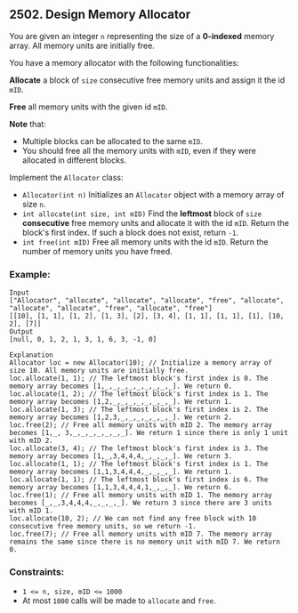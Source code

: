 ## 2502. Design Memory Allocator

You are given an integer ```n``` representing the size of a **0-indexed** memory array. All memory units are initially free.

You have a memory allocator with the following functionalities:

**Allocate** a block of ```size``` consecutive free memory units and assign it the id ```mID```.

**Free** all memory units with the given id ```mID```.

**Note** that:

* Multiple blocks can be allocated to the same ```mID```.
* You should free all the memory units with ```mID```, even if they were allocated in different blocks.

Implement the ```Allocator``` class:

* ```Allocator(int n)``` Initializes an ```Allocator``` object with a memory array of size ```n```.
* ```int allocate(int size, int mID)``` Find the **leftmost** block of ```size``` **consecutive** free memory units and allocate it with the id ```mID```. Return the block's first index. If such a block does not exist, return ```-1```.
* ```int free(int mID)``` Free all memory units with the id ```mID```. Return the number of memory units you have freed.

### Example:
```
Input
["Allocator", "allocate", "allocate", "allocate", "free", "allocate", "allocate", "allocate", "free", "allocate", "free"]
[[10], [1, 1], [1, 2], [1, 3], [2], [3, 4], [1, 1], [1, 1], [1], [10, 2], [7]]
Output
[null, 0, 1, 2, 1, 3, 1, 6, 3, -1, 0]

Explanation
Allocator loc = new Allocator(10); // Initialize a memory array of size 10. All memory units are initially free.
loc.allocate(1, 1); // The leftmost block's first index is 0. The memory array becomes [1,_,_,_,_,_,_,_,_,_]. We return 0.
loc.allocate(1, 2); // The leftmost block's first index is 1. The memory array becomes [1,2,_,_,_,_,_,_,_,_]. We return 1.
loc.allocate(1, 3); // The leftmost block's first index is 2. The memory array becomes [1,2,3,_,_,_,_,_,_,_]. We return 2.
loc.free(2); // Free all memory units with mID 2. The memory array becomes [1,_, 3,_,_,_,_,_,_,_]. We return 1 since there is only 1 unit with mID 2.
loc.allocate(3, 4); // The leftmost block's first index is 3. The memory array becomes [1,_,3,4,4,4,_,_,_,_]. We return 3.
loc.allocate(1, 1); // The leftmost block's first index is 1. The memory array becomes [1,1,3,4,4,4,_,_,_,_]. We return 1.
loc.allocate(1, 1); // The leftmost block's first index is 6. The memory array becomes [1,1,3,4,4,4,1,_,_,_]. We return 6.
loc.free(1); // Free all memory units with mID 1. The memory array becomes [_,_,3,4,4,4,_,_,_,_]. We return 3 since there are 3 units with mID 1.
loc.allocate(10, 2); // We can not find any free block with 10 consecutive free memory units, so we return -1.
loc.free(7); // Free all memory units with mID 7. The memory array remains the same since there is no memory unit with mID 7. We return 0.
```

### Constraints:

* ```1 <= n, size, mID <= 1000```
* At most ```1000``` calls will be made to ```allocate``` and ```free```.